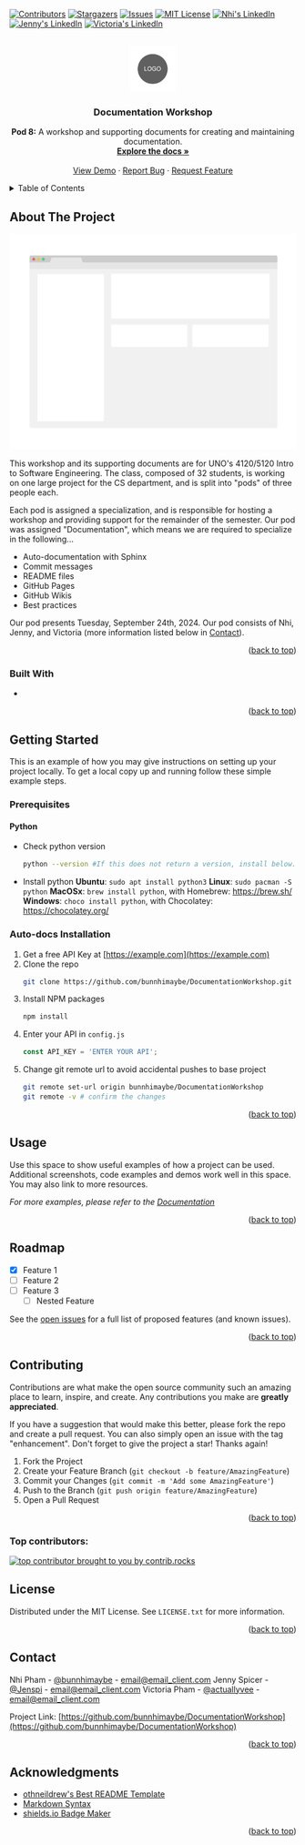 <a id="readme-top"></a>
<!--
*** Modified template from othneildrew on GitHub :)
*** https://github.com/othneildrew/Best-README-Template
-->

<!-- 
To avoid retyping too much information, do a search and replace with your text editor for the following: `github_username`, `repo_name`, `github_handle`, `linkedin_username`, `email_client`, `email`, `project_title`, `project_description`
-->

<!-- PROJECT SHIELDS -->
<!--
*** I'm using markdown "reference style" links for readability.
*** Reference links are enclosed in brackets [ ] instead of parentheses ( ).
*** See the bottom of this document for the declaration of the reference variables
*** for contributors-url, forks-url, etc. This is an optional, concise syntax you may use.
*** https://www.markdownguide.org/basic-syntax/#reference-style-links
-->
[![Contributors][contributors-shield]][contributors-url] [![Stargazers][stars-shield]][stars-url] [![Issues][issues-shield]][issues-url] [![MIT License][license-shield]][license-url]
[![Nhi's LinkedIn][n-linkedin-shield]][nhi-linkedin-url] [![Jenny's LinkedIn][j-linkedin-shield]][jenny-linkedin-url] [![Victoria's LinkedIn][v-linkedin-shield]][vee-linkedin-url]



<!-- PROJECT LOGO -->
<br />
<div align="center">
  <a href="https://github.com/bunnhimaybe/DocumentationWorkshop">
    <img src="images/logo.png" alt="Logo" width="80" height="80">
  </a>

<h3 align="center">Documentation Workshop</h3>

  <p align="center">
    <strong>Pod 8:</strong> A workshop and supporting documents for creating and maintaining documentation.
    <br />
    <a href="https://github.com/bunnhimaybe/DocumentationWorkshop"><strong>Explore the docs »</strong></a>
    <br />
    <br />
    <a href="https://github.com/bunnhimaybe/DocumentationWorkshop">View Demo</a>
    ·
    <a href="https://github.com/bunnhimaybe/DocumentationWorkshop/issues/new?labels=bug&template=bug-report---.md">Report Bug</a>
    ·
    <a href="https://github.com/bunnhimaybe/DocumentationWorkshop/issues/new?labels=enhancement&template=feature-request---.md">Request Feature</a>
  </p>
</div>



<!-- TABLE OF CONTENTS -->
<details>
  <summary>Table of Contents</summary>
  <ol>
    <li>
      <a href="#about-the-project">About The Project</a>
      <ul>
        <li><a href="#built-with">Built With</a></li>
      </ul>
    </li>
    <li>
      <a href="#getting-started">Getting Started</a>
      <ul>
        <li><a href="#prerequisites">Prerequisites</a></li>
        <li><a href="#installation">Installation</a></li>
      </ul>
    </li>
    <li><a href="#usage">Usage</a></li>
    <li><a href="#roadmap">Roadmap</a></li>
    <li><a href="#contributing">Contributing</a></li>
    <li><a href="#license">License</a></li>
    <li><a href="#contact">Contact</a></li>
    <li><a href="#acknowledgments">Acknowledgments</a></li>
  </ol>
</details>



<!-- ABOUT THE PROJECT -->
## About The Project

[![Product Name Screen Shot][product-screenshot]](https://example.com)

This workshop and its supporting documents are for UNO's 4120/5120 Intro to Software Engineering. The class, composed of 32 students, is working on one large project for the CS department, and is split into "pods" of three people each.

Each pod is assigned a specialization, and is responsible for hosting a workshop and providing support for the remainder of the semester. Our pod was assigned "Documentation", which means we are required to specialize in the following...

* Auto-documentation with Sphinx
* Commit messages
* README files
* GitHub Pages
* GitHub Wikis
* Best practices

Our pod presents Tuesday, September 24th, 2024. Our pod consists of Nhi, Jenny, and Victoria (more information listed below in <a href="#contact">Contact</a>).

<p align="right">(<a href="#readme-top">back to top</a>)</p>



### Built With

* <!-- VSCode, Sphinx, GitHub, Markdown Preview-->

<p align="right">(<a href="#readme-top">back to top</a>)</p>



<!-- GETTING STARTED -->
## Getting Started

This is an example of how you may give instructions on setting up your project locally.
To get a local copy up and running follow these simple example steps.

### Prerequisites

#### Python

* Check python version
  ```sh
  python --version #If this does not return a version, install below.
  ```
* Install python
  **Ubuntu**: `sudo apt install python3`
  **Linux**: `sudo pacman -S python`
  **MacOSx**: `brew install python`, with Homebrew: https://brew.sh/
  **Windows**: `choco install python`, with Chocolatey: https://chocolatey.org/

### Auto-docs Installation

1. Get a free API Key at [https://example.com](https://example.com)
2. Clone the repo
   ```sh
   git clone https://github.com/bunnhimaybe/DocumentationWorkshop.git
   ```
3. Install NPM packages
   ```sh
   npm install
   ```
4. Enter your API in `config.js`
   ```js
   const API_KEY = 'ENTER YOUR API';
   ```
5. Change git remote url to avoid accidental pushes to base project
   ```sh
   git remote set-url origin bunnhimaybe/DocumentationWorkshop
   git remote -v # confirm the changes
   ```

<p align="right">(<a href="#readme-top">back to top</a>)</p>



<!-- USAGE EXAMPLES -->
## Usage

Use this space to show useful examples of how a project can be used. Additional screenshots, code examples and demos work well in this space. You may also link to more resources.

_For more examples, please refer to the [Documentation](https://example.com)_

<p align="right">(<a href="#readme-top">back to top</a>)</p>



<!-- ROADMAP -->
## Roadmap

- [x] Feature 1
- [ ] Feature 2
- [ ] Feature 3
    - [ ] Nested Feature

See the [open issues](https://github.com/bunnhimaybe/DocumentationWorkshop/issues) for a full list of proposed features (and known issues).

<p align="right">(<a href="#readme-top">back to top</a>)</p>



<!-- CONTRIBUTING -->
## Contributing

Contributions are what make the open source community such an amazing place to learn, inspire, and create. Any contributions you make are **greatly appreciated**.

If you have a suggestion that would make this better, please fork the repo and create a pull request. You can also simply open an issue with the tag "enhancement".
Don't forget to give the project a star! Thanks again!

1. Fork the Project
2. Create your Feature Branch (`git checkout -b feature/AmazingFeature`)
3. Commit your Changes (`git commit -m 'Add some AmazingFeature'`)
4. Push to the Branch (`git push origin feature/AmazingFeature`)
5. Open a Pull Request

<p align="right">(<a href="#readme-top">back to top</a>)</p>

### Top contributors:

<a href="https://github.com/bunnhimaybe/DocumentationWorkshop/graphs/contributors">
  <img src="https://contrib.rocks/image?repo=bunnhimaybe/DocumentationWorkshop" alt="top contributor brought to you by contrib.rocks" />
</a>



<!-- LICENSE -->
## License

Distributed under the MIT License. See `LICENSE.txt` for more information.

<p align="right">(<a href="#readme-top">back to top</a>)</p>



<!-- CONTACT -->
## Contact

Nhi Pham - [@bunnhimaybe](https://github.com/bunnhimaybe) - email@email_client.com
Jenny Spicer - [@Jenspi](https://github.com/Jenspi) - email@email_client.com
Victoria Pham - [@actuallyvee](https://github.com/actuallyvee) - email@email_client.com

Project Link: [https://github.com/bunnhimaybe/DocumentationWorkshop](https://github.com/bunnhimaybe/DocumentationWorkshop)

<p align="right">(<a href="#readme-top">back to top</a>)</p>



<!-- ACKNOWLEDGMENTS -->
## Acknowledgments

* [othneildrew's Best README Template](https://github.com/othneildrew/Best-README-Template)
* [Markdown Syntax](https://www.markdownguide.org/basic-syntax/)
* [shields.io Badge Maker](https://shields.io/badges)

<p align="right">(<a href="#readme-top">back to top</a>)</p>



<!-- MARKDOWN LINKS & IMAGES -->
<!-- https://www.markdownguide.org/basic-syntax/#reference-style-links 
*** Badge maker: https://shields.io/badges
*** Icons: https://simpleicons.org/
*** Slug labels: https://github.com/simple-icons/simple-icons/blob/master/slugs.md
-->

<!-- README helpers -->
[test-shield]: https://img.shields.io/badge/example%20label-black?style=for-the-badge&logo=github
[test-url]: https://www.github.com/
[product-screenshot]: images/screenshot.png

<!-- GitHub Stats-->
[contributors-shield]: https://img.shields.io/github/contributors/bunnhimaybe/DocumentationWorkshop.svg?style=for-the-badge
[contributors-url]: https://github.com/bunnhimaybe/DocumentationWorkshop/graphs/contributors
[forks-shield]: https://img.shields.io/github/forks/bunnhimaybe/DocumentationWorkshop.svg?style=for-the-badge
[forks-url]: https://github.com/bunnhimaybe/DocumentationWorkshop/network/members
[stars-shield]: https://img.shields.io/github/stars/bunnhimaybe/DocumentationWorkshop.svg?style=for-the-badge
[stars-url]: https://github.com/bunnhimaybe/DocumentationWorkshop/stargazers
[issues-shield]: https://img.shields.io/github/issues/bunnhimaybe/DocumentationWorkshop.svg?style=for-the-badge
[issues-url]: https://github.com/bunnhimaybe/DocumentationWorkshop/issues
[license-shield]: https://img.shields.io/github/license/bunnhimaybe/DocumentationWorkshop.svg?style=for-the-badge
[license-url]: https://github.com/bunnhimaybe/DocumentationWorkshop/blob/master/LICENSE.txt

<!-- Personal -->
[n-linkedin-shield]: https://img.shields.io/badge/Nhi's%20linkedin-black?style=for-the-badge&logo=linkedin&labelColor=%230077B5&color=%230077B5
[j-linkedin-shield]: https://img.shields.io/badge/Jenny's%20linkedin-black?style=for-the-badge&logo=linkedin&labelColor=%230077B5&color=%230077B5
[v-linkedin-shield]: https://img.shields.io/badge/Victoria's%20linkedin-black?style=for-the-badge&logo=linkedin&labelColor=%230077B5&color=%230077B5
[nhi-linkedin-url]: https://linkedin.com/in/lisanapham
[jenny-linkedin-url]: https://linkedin.com/in/Jenspi
[vee-linkedin-url]: https://linkedin.com/in/linkedin_username

<!-- Badges -->
[Next.js]: https://img.shields.io/badge/next.js-000000?style=for-the-badge&logo=nextdotjs&logoColor=white
[Next-url]: https://nextjs.org/
[React.js]: https://img.shields.io/badge/React-20232A?style=for-the-badge&logo=react&logoColor=61DAFB
[React-url]: https://reactjs.org/
